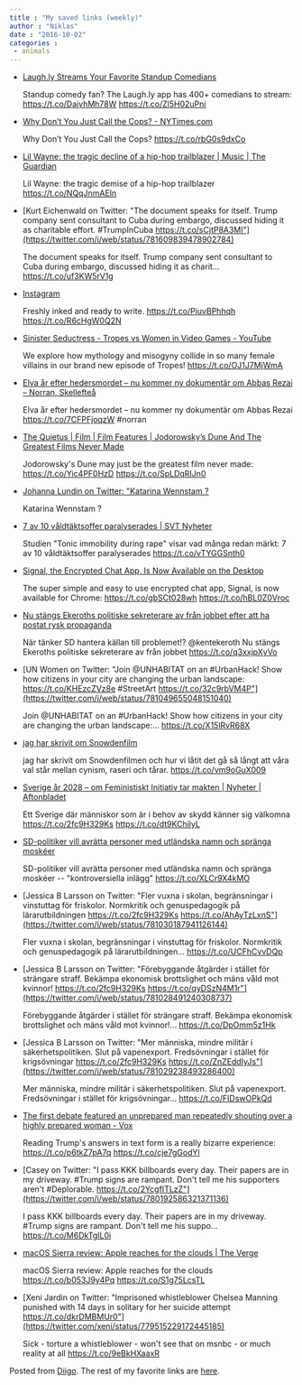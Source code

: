 ```yaml
---
title : "My saved links (weekly)"
author : "Niklas"
date : "2016-10-02"
categories : 
 - animals
---
```


- [Laugh.ly Streams Your Favorite Standup Comedians](https://lifehacker.com/laugh-ly-streams-your-favorite-standup-comedians-1787157388?utm_campaign=socialflow_lifehacker_twitter&utm_source=lifehacker_twitter&utm_medium=socialflow)
    
    Standup comedy fan? The Laugh.ly app has 400+ comedians to stream: https://t.co/DajvhMh78W https://t.co/Zl5H02uPni
    
- [Why Don’t You Just Call the Cops? - NYTimes.com](http://mobile.nytimes.com/2016/10/01/opinion/why-dont-you-just-call-the-cops.html?emc=edit_tnt_20161001&nlid=73413358&tntemail0=y&referer=&utm_content=buffer4c5d1&utm_medium=social&utm_source=twitter.com&utm_campaign=buffer)
    
    Why Don’t You Just Call the Cops? https://t.co/rbG0s9dxCo
    
- [Lil Wayne: the tragic decline of a hip-hop trailblazer | Music | The Guardian](https://www.theguardian.com/music/2016/sep/30/lil-wayne-demise-hip-hop-trailblazer-memoir-gone-til-november?CMP=twt_a-music_b-gdnmusic)
    
    Lil Wayne: the tragic demise of a hip-hop trailblazer https://t.co/NQqJnmAEIn
    
- [Kurt Eichenwald on Twitter: "The document speaks for itself. Trump company sent consultant to Cuba during embargo, discussed hiding it as charitable effort. #TrumpInCuba https://t.co/sCjtP8A3MI"](https://twitter.com/i/web/status/781609839478902784)
    
    The document speaks for itself. Trump company sent consultant to Cuba during embargo, discussed hiding it as charit… https://t.co/uf3KW5rV1g
    
- [Instagram](https://www.instagram.com/p/BK8Bbe3BPbM/)
    
    Freshly inked and ready to write. https://t.co/PiuvBPhhqh https://t.co/R6cHgW0Q2N
    
- [Sinister Seductress - Tropes vs Women in Video Games - YouTube](https://www.youtube.com/watch?v=1oXzWzMqarU)
    
    We explore how mythology and misogyny collide in so many female villains in our brand new episode of Tropes! https://t.co/OJ1J7MjWmA
    
- [Elva år efter hedersmordet – nu kommer ny dokumentär om Abbas Rezai – Norran, Skellefteå](http://norran.se/nyheter/elva-ar-efter-mordet-nu-kommer-ny-dokumentar-om-abbas-rezai-669613)
    
    Elva år efter hedersmordet – nu kommer ny dokumentär om Abbas Rezai https://t.co/7CFPFjoqzW #norran
    
    
- [The Quietus | Film | Film Features | Jodorowsky’s Dune And The Greatest Films Never Made](http://thequietus.com/articles/02992-jodorowsky-s-dune-and-the-greatest-films-never-made)
    
    Jodorowsky's Dune may just be the greatest film never made: https://t.co/Yic4PF0HzD https://t.co/SpLDqRIJn0
    
- [Johanna Lundin on Twitter: "Katarina Wennstam ?](https://twitter.com/i/web/status/781176574175477762)
    
    Katarina Wennstam ?
    
- [7 av 10 våldtäktsoffer paralyserades | SVT Nyheter](http://www.svt.se/nyheter/inrikes/studie-visar-de-flesta-valdtaktsoffer-stanger-av?cmpid=del%3Apd%3Any%3A20160925%3Astudie-visar-de-flesta-valdtaktsoffer-stanger-av%3Anyh)
    
    Studien "Tonic immobility during rape" visar vad många redan märkt: 7 av 10 våldtäktsoffer paralyserades https://t.co/vTYGGSnth0
    
- [Signal, the Encrypted Chat App, Is Now Available on the Desktop](http://lifehacker.com/signal-the-encrypted-chat-app-is-now-available-on-des-1787103250?utm_campaign=socialflow_lifehacker_twitter&utm_source=lifehacker_twitter&utm_medium=socialflow)
    
    The super simple and easy to use encrypted chat app, Signal, is now available for Chrome: https://t.co/gbSCt028wh https://t.co/hBL0Z0Vroc
    
- [Nu stängs Ekeroths politiske sekreterare av från jobbet efter att ha postat rysk propaganda](http://www.helahalsingland.se/opinion/ledare/nu-stangs-ekeroths-politiske-sekreterare-av-fran-jobbet-efter-att-ha-postat-rysk-propaganda)
    
    När tänker SD hantera källan till problemet!? @kentekeroth Nu stängs Ekeroths politiske sekreterare av från jobbet https://t.co/q3xxjpXyVo
    
- [UN Women on Twitter: "Join @UNHABITAT on an #UrbanHack! Show how citizens in your city are changing the urban landscape: https://t.co/KHEzcZVz8e #StreetArt https://t.co/32c9rbVM4P"](https://twitter.com/i/web/status/781049655048151040)
    
    Join @UNHABITAT on an #UrbanHack! Show how citizens in your city are changing the urban landscape:… https://t.co/X15lRvR68X
    
    
- [jag har skrivit om Snowdenfilm](https://t.co/vm9oGuX009)
    
    jag har skrivit om Snowdenfilmen och hur vi låtit det gå så långt att våra val står mellan cynism, raseri och tårar. https://t.co/vm9oGuX009
    
- [Sverige år 2028 – om Feministiskt Initiativ tar makten | Nyheter | Aftonbladet](http://www.aftonbladet.se/nyheter/article23574845.ab?teaser=true)
    
    Ett Sverige där människor som är i behov av skydd känner sig välkomna https://t.co/2fc9H329Ks https://t.co/dt9KChilyL
    
- [SD-politiker vill avrätta personer med utländska namn och spränga moskéer](http://www.helahalsingland.se/gavleborg/hudiksvall/sd-politiker-vill-avratta-personer-med-utlandska-namn-och-spranga-moskeer?referrer=app)
    
    SD-politiker vill avrätta personer med utländska namn och spränga moskéer -- "kontroversiella inlägg" https://t.co/XLCr9X4kMO
    
- [Jessica B Larsson on Twitter: "Fler vuxna i skolan, begränsningar i vinstuttag för friskolor. Normkritik och genuspedagogik på lärarutbildningen https://t.co/2fc9H329Ks https://t.co/AhAyTzLxnS"](https://twitter.com/i/web/status/781030187941126144)
    
    Fler vuxna i skolan, begränsningar i vinstuttag för friskolor. Normkritik och genuspedagogik på lärarutbildningen… https://t.co/UCFhCvvDQp
    
- [Jessica B Larsson on Twitter: "Förebyggande åtgärder i stället för strängare straff. Bekämpa ekonomisk brottslighet och mäns våld mot kvinnor! https://t.co/2fc9H329Ks https://t.co/qyDSzN4M1r"](https://twitter.com/i/web/status/781028491240308737)
    
    Förebyggande åtgärder i stället för strängare straff. Bekämpa ekonomisk brottslighet och mäns våld mot kvinnor!… https://t.co/DpOmm5z1Hk
    
- [Jessica B Larsson on Twitter: "Mer människa, mindre militär i säkerhetspolitiken. Slut på vapenexport. Fredsövningar i stället för krigsövningar https://t.co/2fc9H329Ks https://t.co/ZnZEddIyJs"](https://twitter.com/i/web/status/781029238493286400)
    
    Mer människa, mindre militär i säkerhetspolitiken. Slut på vapenexport. Fredsövningar i stället för krigsövningar… https://t.co/FIDswOPkQd
    
- [The first debate featured an unprepared man repeatedly shouting over a highly prepared woman - Vox](http://www.vox.com/policy-and-politics/2016/9/26/13067798/trump-clinton-first-debate)
    
    Reading Trump's answers in text form is a really bizarre experience: https://t.co/p6tkZ7pA7q https://t.co/cje7gGodYl
    
- [Casey on Twitter: "I pass KKK billboards every day. Their papers are in my driveway. #Trump signs are rampant. Don't tell me his supporters aren't #Deplorable. https://t.co/2YcgfITLzZ"](https://twitter.com/i/web/status/780192586321371136)
    
    I pass KKK billboards every day. Their papers are in my driveway. #Trump signs are rampant. Don't tell me his suppo… https://t.co/M6DkTgIL0i
    
    
- [macOS Sierra review: Apple reaches for the clouds | The Verge](http://www.theverge.com/2016/9/20/12987476/apple-macos-sierra-review?utm_campaign=theverge&utm_content=chorus&utm_medium=social&utm_source=twitter)
    
    macOS Sierra review: Apple reaches for the clouds https://t.co/b053J9y4Pq https://t.co/S1g75LcsTL
    
- [Xeni Jardin on Twitter: "Imprisoned whistleblower Chelsea Manning punished with 14 days in solitary for her suicide attempt https://t.co/dkrDMBMUr0"](https://twitter.com/xeni/status/779515229172445185)
    
    Sick - torture a whistleblower - won't see that on msnbc - or much reality at all https://t.co/9eBkHXaaxR
    

Posted from [Diigo](https://www.diigo.com). The rest of my favorite links are [here](https://www.diigo.com/user/npivic).
